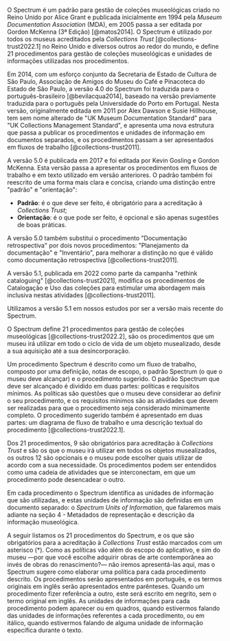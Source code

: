 O Spectrum é um padrão para gestão de coleções museológicas criado no Reino Unido por Alice Grant e publicada inicialmente em 1994 pela _Museum Documentation Association_ (MDA), em 2005 passa a ser editada por Gordon McKenna (3ª Edição) [@matos2014]. O Spectrum é utilizado por todos os museus acreditados pela _Collections Trust_ [@collections-trust2022.1] no Reino Unido e diversos outros ao redor do mundo, e define 21 procedimentos para gestão de coleções museológicas e unidades de informações utilizadas nos procedimentos.

Em 2014, com um esforço conjunto da Secretaria de Estado de Cultura de São Paulo, Associação de Amigos do Museu do Café e Pinacoteca do Estado de São Paulo, a versão 4.0 do Spectrum foi traduzida para o português-brasileiro [@bevilacqua2014], baseado na versão previamente traduzida para o português pela Universidade do Porto em Portugal. Nesta versão, originalmente editada em 2011 por Alex Dawson e Susie Hillhouse, tem sem nome alterado de "UK Museum Documentation Standard" para "UK Collections Management Standard", e apresenta uma nova estrutura que passa a publicar os procedimentos e unidades de informação em documentos separados, e os procedimentos passam a ser apresentados em fluxos de trabalho [@collections-trust2011].

A versão 5.0 é publicada em 2017 e foi editada por Kevin Gosling e Gordon McKenna. Esta versão passa a apresentar os procedimentos em fluxos de trabalho e em texto utilizado em versão anteriores. O padrão também foi reescrito de uma forma mais clara e concisa, criando uma distinção entre "padrão" e "orientação":

- **Padrão**: é o que deve ser feito, é obrigatório para a acreditação à _Collections Trust_;
- **Orientação**: é o que pode ser feito, é opcional e são apenas sugestões de boas práticas.

A versão 5.0 também substitui o procedimento "Documentação retrospectiva" por dois novos procedimentos: "Planejamento da documentação" e "Inventário", para melhorar a distinção no que é válido como documentação retrospectiva [@collections-trust2011].

A versão 5.1, publicada em 2022 como parte da campanha "rethink cataloguing" [@collections-trust2021], modifica os procedimentos de Catalogação e Uso das coleções para estimular uma abordagem mais inclusiva nestas atividades [@collections-trust2011].

Utilizamos a versão 5.1 em nossos estudos por ser a versão mais recente do Spectrum.

O Spectrum define 21 procedimentos para gestão de coleções museológicas [@collections-trust2022.2], são os procedimentos que um museu irá utilizar em todo o ciclo de vida de um objeto musealizado, desde a sua aquisição até a sua desincorporação.

Um procedimento Spectrum é descrito como um fluxo de trabalho, composto por uma definição, notas de escopo, o padrão Spectrum (o que o museu deve alcançar) e o procedimento sugerido. O padrão Spectrum que deve ser alcançado é dividido em duas partes: políticas e requisitos mínimos. As políticas são questões que o museu deve considerar ao definir o seu procedimento, e os requisitos mínimos são as atividades que devem ser realizadas para que o procedimento seja considerado minimamente completo. O procedimento sugerido também é apresentado em duas partes: um diagrama de fluxo de trabalho e uma descrição textual do procedimento [@collections-trust2022.1].

Dos 21 procedimentos, 9 são obrigatórios para acreditação à _Collections Trust_ e são os que o museu irá utilizar em todos os objetos musealizados, os outros 12 são opcionais e o museu pode escolher quais utilizar de acordo com a sua necessidade. Os procedimentos podem ser entendidos como uma cadeia de atividades que se interconectam, em que um procedimento pode desencadear o outro.

Em cada procedimento o Spectrum identifica as unidades de informação que são utilizadas, e estas unidades de informação são definidas em um documento separado: o _Spectrum Units of Information_, que falaremos mais adiante na seção 4 - Metadados de representação e descrição da informação museológica.

A seguir listamos os 21 procedimentos do Spectrum, e os que são obrigatórios para a acreditação à _Collections Trust_ estão marcados com um asterisco (\*). Como as políticas vão além do escopo do aplicativo, e sim do museu —por que você escolhe adquirir obras de arte contemporânea ao invés de obras do renascimento?— não iremos apresentá-las aqui, mas o Spectrum sugere como elaborar uma política para cada procedimento descrito. Os procedimentos serão apresentados em português, e os termos originais em inglês serão apresentados entre parênteses. Quando um procedimento fizer referência a outro, este será escrito em negrito, sem o termo original em inglês. As unidades de informações para cada procedimento podem aparecer ou em quadros, quando estivermos falando das unidades de informações referentes a cada procedimento, ou em itálico, quando estivermos falando de alguma unidade de informação específica durante o texto.
